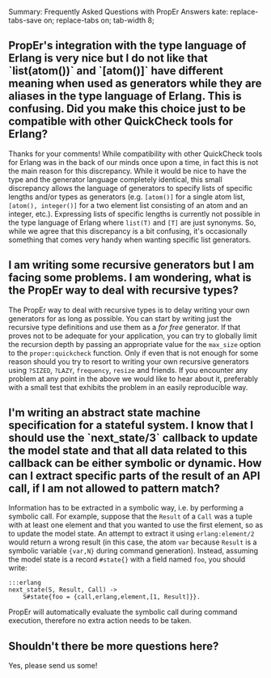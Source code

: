 Summary: Frequently Asked Questions with PropEr Answers
kate: replace-tabs-save on; replace-tabs on; tab-width 8;

<h2 class="question" markdown="1">
PropEr's integration with the type language of Erlang is very nice
but I do not like that `list(atom())` and `[atom()]` have different
meaning when used as generators while they are aliases in the type
language of Erlang. This is confusing. Did you make this choice just
to be compatible with other QuickCheck tools for Erlang?
</h2>

Thanks for your comments! While compatibility with other QuickCheck
tools for Erlang was in the back of our minds once upon a time, in
fact this is not the main reason for this discrepancy. While it would
be nice to have the type and the generator language completely
identical, this small discrepancy allows the language of generators to
specify lists of specific lengths and/or types as generators (e.g.
`[atom()]` for a single atom list, `[atom(), integer()]` for a two
element list consisting of an atom and an integer, etc.). Expressing
lists of specific lengths is currently not possible in the type
language of Erlang where `list(T)` and `[T]` are just synonyms. So,
while we agree that this discrepancy is a bit confusing, it's occasionally
something that comes very handy when wanting specific list generators.

<h2 class="question" markdown="1">
I am writing some recursive generators but I am facing some problems.
I am wondering, what is the PropEr way to deal with recursive types?
</h2>

The PropEr way to deal with recursive types is to delay writing your
own generators for as long as possible. You can start by writing just
the recursive type definitions and use them as a <i>for free</i>
generator. If that proves not to be adequate for your application, you
can try to globally limit the recursion depth by passing an
appropriate value for the `max_size` option to the `proper:quickcheck`
function. Only if even that is not enough for some reason should you
try to resort to writing your own recursive generators using `?SIZED`,
`?LAZY`, `frequency`, `resize` and friends. If you encounter any
problem at any point in the above we would like to hear about it,
preferably with a small test that exhibits the problem in an easily
reproducible way.

<h2 class="question" markdown="1">
I'm writing an abstract state machine specification for a stateful system.
I know that I should use the `next_state/3` callback to update the model
state and that all data related to this callback can be either symbolic or
dynamic. How can I extract specific parts of the result of an API call, if
I am not allowed to pattern match?
</h2>

Information has to be extracted in a symbolic way, i.e. by performing a symbolic
call. For example, suppose that the `Result` of a `Call` was a tuple with at
least one element and that you wanted to use the first element, so as to update
the model state. An attempt to extract it using `erlang:element/2` would return
a wrong result (in this case, the atom `var` because `Result` is a symbolic
variable `{var,N}` during command generation).
Instead, assuming the model state is a record `#state{}` with a field named
`foo`, you should write:

    :::erlang
    next_state(S, Result, Call) ->
        S#state{foo = {call,erlang,element,[1, Result]}}.

PropEr will automatically evaluate the symbolic call during command execution,
therefore no extra action needs to be taken.

<h2 class="question" markdown="1">
Shouldn't there be more questions here?
</h2>

Yes, please send us some!
